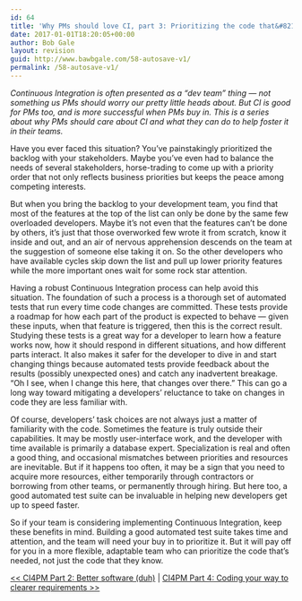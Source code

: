 ```yaml
---
id: 64
title: 'Why PMs should love CI, part 3: Prioritizing the code that&#8217;s needed, not the code they know'
date: 2017-01-01T18:20:05+00:00
author: Bob Gale
layout: revision
guid: http://www.bawbgale.com/58-autosave-v1/
permalink: /58-autosave-v1/
---
```

_Continuous Integration is often presented as a “dev team” thing — not something us PMs should worry our pretty little heads about. But CI is good for PMs too, and is more successful when PMs buy in. This is a series about why PMs should care about CI and what they can do to help foster it in their teams._

Have you ever faced this situation? You’ve painstakingly prioritized the backlog with your stakeholders. Maybe you’ve even had to balance the needs of several stakeholders, horse-trading to come up with a priority order that not only reflects business priorities but keeps the peace among competing interests.

But when you bring the backlog to your development team, you find that most of the features at the top of the list can only be done by the same few overloaded developers. Maybe it’s not even that the features can’t be done by others, it’s just that those overworked few wrote it from scratch, know it inside and out, and an air of nervous apprehension descends on the team at the suggestion of someone else taking it on. So the other developers who have available cycles skip down the list and pull up lower priority features while the more important ones wait for some rock star attention.

Having a robust Continuous Integration process can help avoid this situation. The foundation of such a process is a thorough set of automated tests that run every time code changes are committed. These tests provide a roadmap for how each part of the product is expected to behave — given these inputs, when that feature is triggered, then this is the correct result. Studying these tests is a great way for a developer to learn how a feature works now, how it should respond in different situations, and how different parts interact. It also makes it safer for the developer to dive in and start changing things because automated tests provide feedback about the results (possibly unexpected ones) and catch any inadvertent breakage. &#8220;Oh I see, when I change this here, that changes over there.&#8221; This can go a long way toward mitigating a developers&#8217; reluctance to take on changes in code they are less familiar with.

Of course, developers’ task choices are not always just a matter of familiarity with the code. Sometimes the feature is truly outside their capabilities. It may be mostly user-interface work, and the developer with time available is primarily a database expert. Specialization is real and often a good thing, and occasional mismatches between priorities and resources are inevitable. But if it happens too often, it may be a sign that you need to acquire more resources, either temporarily through contractors or borrowing from other teams, or permanently through hiring. But here too, a good automated test suite can be invaluable in helping new developers get up to speed faster.

So if your team is considering implementing Continuous Integration, keep these benefits in mind. Building a good automated test suite takes time and attention, and the team will need your buy in to prioritize it. But it will pay off for you in a more flexible, adaptable team who can prioritize the code that&#8217;s needed, not just the code that they know.

[<< CI4PM Part 2: Better software (duh)](http://www.bawbgale.com/why-pms-should-love-ci-part-2-better-software-duh/ "Why PMs should love CI, part 2: Better software (duh)") | [CI4PM Part 4: Coding your way to clearer requirements >>](http://www.bawbgale.com/why-pms-should-love-ci-part-4-coding-your-way-to-clearer-requirements/ "Why PMs should love CI, part 4: Coding your way to clearer requirements")